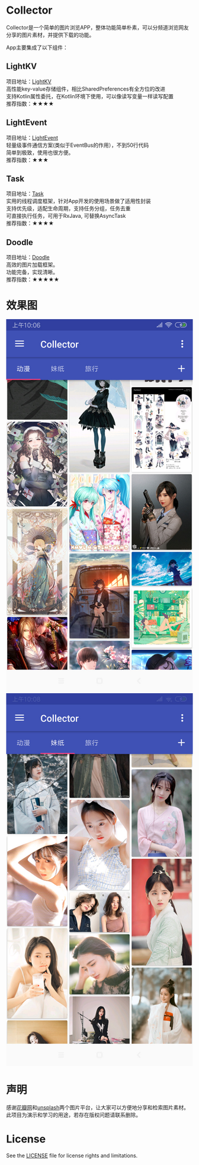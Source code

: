 # Collector
Collector是一个简单的图片浏览APP，整体功能简单朴素，可以分频道浏览网友分享的图片素材，并提供下载的功能。

App主要集成了以下组件：

## LightKV
项目地址：[LightKV](https://github.com/No89757/LightKV) <br/>
高性能key-value存储组件，相比SharedPreferences有全方位的改进 <br/>
支持Kotlin属性委托，在Kotlin环境下使用，可以像读写变量一样读写配置 <br/>
推荐指数：★★★★

## LightEvent
项目地址：[LightEvent](https://github.com/No89757/LightEvent) <br/>
轻量级事件通信方案(类似于EventBus的作用），不到50行代码 <br/>
简单到极致，使用也很方便。<br/>
推荐指数：★★★

## Task
项目地址：[Task](https://github.com/No89757/Task) <br/>
实用的线程调度框架，针对App开发的使用场景做了适用性封装 <br/>
支持优先级，适配生命周期，支持任务分组，任务去重 <br/>
可直接执行任务，可用于RxJava, 可替换AsyncTask <br/>
推荐指数：★★★★

## Doodle
项目地址：[Doodle](https://github.com/No89757/Doodle) <br/>
高效的图片加载框架。<br/>
功能完备，实现清晰。<br/>
推荐指数：★★★★★

# 效果图
![](image/s1.jpg)
![](image/s2.jpg)

# 声明
感谢[花瓣网](https://huaban.com/)和[unsplash](https://unsplash.com/)两个图片平台，让大家可以方便地分享和检索图片素材。<br/>
此项目为演示和学习的用途，若存在版权问题请联系删除。

# License
See the [LICENSE](LICENSE.md) file for license rights and limitations.
